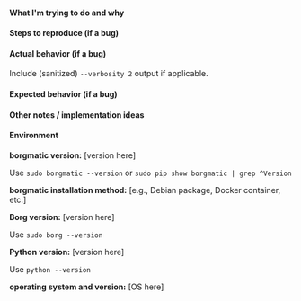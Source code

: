 #### What I'm trying to do and why

#### Steps to reproduce (if a bug)

#### Actual behavior (if a bug)

Include (sanitized) `--verbosity 2` output if applicable.

#### Expected behavior (if a bug)

#### Other notes / implementation ideas

#### Environment

**borgmatic version:** [version here]

Use `sudo borgmatic --version` or `sudo pip show borgmatic | grep ^Version`

**borgmatic installation method:** [e.g., Debian package, Docker container, etc.]

**Borg version:** [version here]

Use `sudo borg --version`

**Python version:** [version here]

Use `python --version`

**operating system and version:** [OS here]
